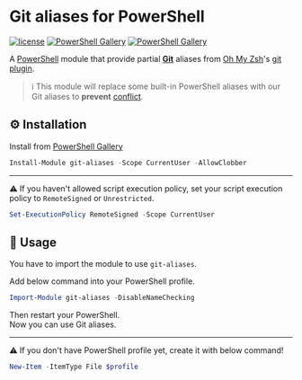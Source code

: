 # Git aliases for PowerShell
[![license](https://img.shields.io/github/license/gluons/powershell-git-aliases.svg?style=flat-square)](./LICENSE)
[![PowerShell Gallery](https://img.shields.io/powershellgallery/v/git-aliases.svg?style=flat-square)](https://www.powershellgallery.com/packages/git-aliases/)
[![PowerShell Gallery](https://img.shields.io/powershellgallery/dt/git-aliases.svg?style=flat-square)](https://www.powershellgallery.com/packages/git-aliases/)

A [PowerShell](https://microsoft.com/powershell) module that provide partial **[Git](https://git-scm.com/)** aliases from [Oh My Zsh](https://github.com/robbyrussell/oh-my-zsh)'s [git plugin](https://github.com/robbyrussell/oh-my-zsh/tree/master/plugins/git/).

> ℹ️ This module will replace some built-in PowerShell aliases with our Git aliases to **prevent** [conflict](https://github.com/gluons/powershell-git-aliases/issues?utf8=%E2%9C%93&q=is%3Aissue+label%3Aconflict).

## ⚙️ Installation

Install from [PowerShell Gallery](https://www.powershellgallery.com/packages/git-aliases)

```powershell
Install-Module git-aliases -Scope CurrentUser -AllowClobber
```

---

⚠️ If you haven't allowed script execution policy, set your script execution policy to `RemoteSigned` or `Unrestricted`.

```powershell
Set-ExecutionPolicy RemoteSigned -Scope CurrentUser
```

## 🛂 Usage

You have to import the module to use `git-aliases`.

Add below command into your PowerShell profile.

```powershell
Import-Module git-aliases -DisableNameChecking
```

Then restart your PowerShell.  
Now you can use Git aliases.

---

⚠️ If you don't have PowerShell profile yet, create it with below command!

```powershell
New-Item -ItemType File $profile
```
